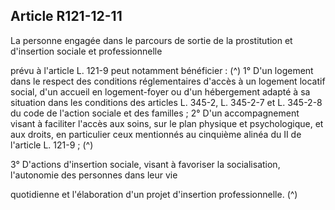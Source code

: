 ## Article R121-12-11

La personne engagée dans le parcours de sortie de la prostitution et d'insertion sociale et professionnelle

prévu à l'article L. 121-9 peut notamment bénéficier : (^)
1° D'un logement dans le respect des conditions réglementaires d'accès à un logement locatif social, d'un
accueil en logement-foyer ou d'un hébergement adapté à sa situation dans les conditions des articles L.
345-2, L. 345-2-7 et L. 345-2-8 du code de l'action sociale et des familles ;
2° D'un accompagnement visant à faciliter l'accès aux soins, sur le plan physique et psychologique, et aux
droits, en particulier ceux mentionnés au cinquième alinéa du II de l'article L. 121-9 ; (^)


3° D'actions d'insertion sociale, visant à favoriser la socialisation, l'autonomie des personnes dans leur vie

quotidienne et l'élaboration d'un projet d'insertion professionnelle. (^)

